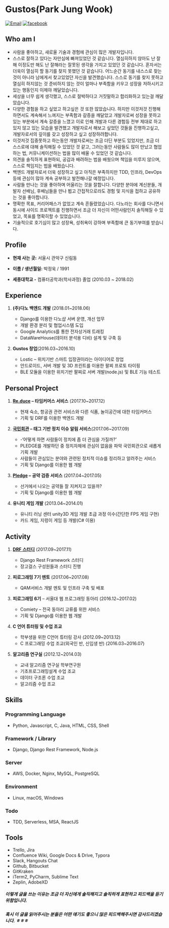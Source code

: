 # Gustos(Park Jung Wook)

<a href="mailto:pjwukk@gmail.com">![Email](https://img.shields.io/badge/Email-pjwukk%40gmail.com-red.svg)</a> <a href="https://facebook.com/pjwukk.gustos">![facebook](https://img.shields.io/badge/facebook-pjwukk.gustos-blue.svg)</a> 



## Who am I

- 사람을 좋아하고, 새로울 기술과 경험에 관심이 많은 개발자입니다.
- 스스로 잘하고 있다는 자만심에 빠져있었던 것 같습니다. 열심히하지 않아도 난 잘해 이정도만 해도 난 잘해라는 잘못된 생각을 가지고 있었던 것 같습니다. 혼자서는 더욱이 열심히 할 동기를 찾지 못했던 것 같습니다.  어느순간 동기를 내스스로 찾는 것이 아니라 남에게서 찾고있었던 자신을 발견했습니다. 스스로 동기를 찾지 못하고 열심히 하지않는 것 준비하지 않는 것이 얼마나 부족함을 키우고 성장을 저하시키고 있는 행동인지 이제야 깨달았습니다. 
- 세상을 너무 쉽게 생각했고, 스스로 절박하다고 거짓말하고 합리화하고 있는걸 깨달았습니다.
- 다양한 경험을 하고 싶었고 하고싶은 것 또한 많았습니다. 하지만 이것저것 진행해하면서도 계속해서 느껴지는 부족함과 갈증을 깨달았고 개발자로써 성장을 못하고 있는 부분에서 계속 갈증을 느꼈고 이로 인해 개발과 다른 경험등 전부 제대로 하고있지 않고 있는 모습을 발견했고 개발자로서 해보고 싶었던 것들을 진행하고싶고, 개발자로서의 깊이를 갖고 성장하고 싶고 성장하려합니다.
- 이것저것 집중못하고 하는동안 개발자로써는 조금 더딘 부분도 있었지만, 조금 더 스스로에 대해 솔직해질 수 있었던 것 같고, 그러는동안 사람들도 많이 만났고 협업하는 법, 커뮤니케이션하는 법을 많이 배울 수 있었던 것 같습니다.
- 의견을 솔직하게 표현하되, 공감과 배려하는 법을 배웠으며 책임을 미루지 않으며, 스스로 책임지는 법을 배웠습니다.
- 백엔드 개발자로서 더욱 성장하고 싶고 아직은 부족하지만 TDD, 인프라, DevOps 등에 관심이 많아 계속 공부하고 발전해나갈 예정입니다.
- 사람들 만나는 것을 좋아하며 어울리는 것을 잘합니다. 다양한 분야에 계신분들, 개발자 선배님, 후배님들을 만나 뵙고 간접적으로라도 경험 및 지식을 접하고 공유하는 것을 좋아합니다.
- 명확한 목표, 커리어패스가 없었고 계속 흔들렸었습니다. 다노라는 회사를 다니면서 동시에 사이드 프로젝트를 진행하면서 조금 더 자신이 어떤사람인지 솔직해질 수 있었고, 목표를 명확히할 수 있었습니다.
- 기술적으로 호기심이 많고 성장욕, 성취욕이 강하며 부족함에 큰 동기부여를 받습니다.



## Profile

- **현재 사는 곳:** 서울시 관악구 신림동
- **이름 / 생년월일:**  박정욱 / 1991 

- **세종대학교 -** 컴퓨터공학과(학사과정) 졸업 (2010.03 ~ 2018.02)



## Experience

1. **(주)다노 백엔드 개발**  (2018.01~2018.06)

   - Django를 이용한 다노샵 서버 운영, 개선 업무
   - 개발 환경 분리 및 협업시스템 도입
   - Google Analytics를 통한 전자상거래 트래킹
   - DataWareHouse(데이터 분석용 디비) 설계 및 구축 등

   

2. **Gustos 창업**(2016.03~2016.10)

   - Lostic – 위치기반 스마트 입장권이라는 아이디어로 창업
   - 안드로이드, 서버 개발 및 3D 프린트를 이용한 팔찌 프로토 타이핑
   - BLE 모듈을 이용한 위치기반 팔찌로 서버 개발(node.js) 및 BLE 기능 테스트

   

## Personal Project

1. **<a href="https://github.com/showmethepeach/Re.duce">Re.duce</a> – 타임커머스 서비스** (2017.10~2017.12)

   - 현재 숙소, 항공권 관련 서비스와 다른 식품, 놀이공간에 대한 타임커머스
   - 기획 및 DRF를 이용한 백엔드 개발

   

2. **<a href="https://github.com/jucie15/Piggies">국민회관</a> – 태그 기반 정치 이슈 알림 서비스**(2017.06~2017.09)

   - -‘어떻게 하면 사람들이 정치에 좀 더 관심을 가질까?’   
   - PLEDGE를 개발하던 중 정치자체에 관심이 없음을 파악 국민회관으로 새롭게 기획 개발 
   - 사람들이 관심있는 분야와 관련된 정치적 이슈를 정리하고 알려주는 서비스
   - 기획 및 Django를 이용한 웹 개발

   

3. **<a href="https://github.com/jucie15/NoCaffeine">Pledge</a> – 공약 검증 서비스** (2017.04~2017.05)

   - 선거에서 나오는 공약들 잘 지켜지고 있을까?
   - 기획 및 Django를 이용한 웹 개발

   

4. **유니티 게임 개발** (2013.04~2014.01)

   - 유니티 러닝 센터 unity3D 게임 개발 초급 과정 이수(간단한 FPS 게임 구현)
   - 카드 게임, 지렁이 게임 등 개발(C# 이용)

   

## Activity

1. **<a href="https://github.com/django-rest-framework-study/weeklystudy"> DRF 스터디</a>** (2017.09~2017.11)

   - Django Rest Framework 스터디
   - 장고걸스 구성원들과 스터디 진행

   

2. **피로그래밍 7기 멘토** (2017.06~2017.08)

   - QAM서비스 개발 멘토 및 인프라 구축 및 배포

   

3. **피로그래밍 6기** – 서울대 웹 프로그래밍 동아리 (2016.12~2017.02)

   - Comiety – 전국 동아리 교류를 위한 서비스
   - 기획 및 Django를 이용한 웹 개발

   

4. **C 언어 튜터링 및 수업 조교**

   - 학부생을 위한 C언어 튜터링 강사  (2012.09~2013.12)
   - C 프로그래밍 수업 조교(외국인 반, 신입생 반)  (2016.03~2016.07)

   

5. **알고리즘 연구실** (2012.12~2014.03)

   - 교내 알고리즘 연구실 학부연구원
   - 기초프로그래밍설계 수업 조교
   - 데이터 구조론 수업 조교
   - 알고리즘 수업 조교


## Skills
### Programming Language
- Python, Javascript, C, Java, HTML, CSS, Shell

### Framework / Library

- Django, Django Rest Framework, Node.js

### Server

- AWS, Docker, Nginx, MySQL, PostgreSQL

### Environment

- Linux, macOS, Windows

### Todo

- TDD, Serverless, MSA, ReactJS




## Tools 

- Trello, Jira
- Confluence Wiki, Google Docs & Drive, Typora
- Slack, Hangouts Chat
- Github, Bitbucket
- GitKraken
- iTerm2, PyCharm, Sublime Text
- Zeplin, AdobeXD



##### 이렇게 글을 쓰는 이유는 조금 더 자신에게 솔직해지고 솔직하게 표현하고 피드백을 듣기 위함입니다.

##### 혹시 이 글을 읽어주시는 분들은 어떤 얘기도 좋으니 많은 피드백해주시면 감사드리겠습니다. ㅎㅎㅎ